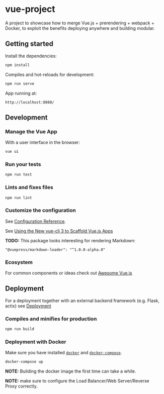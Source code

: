 # vue-project

A project to showcase how to merge Vue.js + prerendering + webpack + Docker, to exploit the benefits deploying anywhere and building modular.

## Getting started

Install the dependencies:

```sh
npm install
```

Compiles and hot-reloads for development:

```sh
npm run serve
```

App running at:

    http://localhost:8080/ 

## Development

### Manage the Vue App

With a user interface in the browser:

```sh
vue ui
```

### Run your tests

```sh
npm run test
```

### Lints and fixes files

```sh
npm run lint
```

### Customize the configuration

See [Configuration Reference](https://cli.vuejs.org/config/).

See [Using the New vue-cli 3 to Scaffold Vue.js Apps](https://alligator.io/vuejs/using-new-vue-cli-3/)

**TODO:** This package looks interesting for rendering Markdown:

    "@vuepress/markdown-loader": "^1.0.0-alpha.0"

### Ecosystem

For common components or ideas check out [Awesome Vue.js](https://github.com/vuejs/awesome-vue)


## Deployment

For a deployment together with an external backend framework (e.g. Flask, actix) see
[Deployment](https://cli.vuejs.org/guide/deployment.html)

### Compiles and minifies for production

```sh
npm run build
```

### Deployment with Docker

Make sure you have installed [`docker`](https://docs.docker.com/install/linux/docker-ce/ubuntu/) and
[`docker-compose`](https://docs.docker.com/compose/install/).

```sh
docker-compose up
```

**NOTE:** Building the docker image the first time can take a while.

**NOTE:** make sure to configure the Load Balancer/Web Server/Reverse Proxy correctly.
